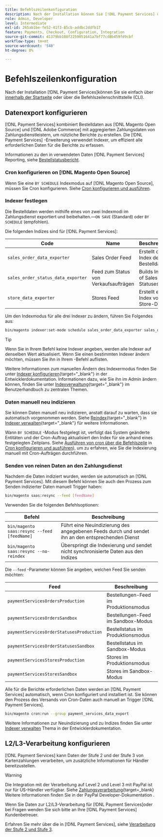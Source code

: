 ```yaml
---
title: Befehlszeilenkonfiguration
description: Nach der Installation können Sie [!DNL Payment Services] über die Befehlszeilenschnittstelle (CLI).
role: Admin, Developer
level: Intermediate
exl-id: 265ab1be-fe52-41f3-85cb-addbc2ddfb17
feature: Payments, Checkout, Configuration, Integration
source-git-commit: d1379bb108f2259051641a7bf77cd8b459fd9cbf
workflow-type: tm+mt
source-wordcount: '548'
ht-degree: 0%

---
```


# Befehlszeilenkonfiguration

Nach der Installation [!DNL Payment Services]können Sie sie einfach über [innerhalb der Startseite](payments-home.md) oder über die Befehlszeilenschnittstelle (CLI).

## Datenexport konfigurieren

[!DNL Payment Services] kombiniert Bestelldaten aus [!DNL Magento Open Source] und [!DNL Adobe Commerce] mit aggregierten Zahlungsdaten von Zahlungsdienstleistern, um nützliche Berichte zu erstellen. Die [!DNL Payment Services] -Erweiterung verwendet Indexer, um effizient alle erforderlichen Daten für die Berichte zu erfassen.

Informationen zu den in verwendeten Daten [!DNL Payment Services] Reporting, siehe [Bestellstatusbericht](order-payment-status.md#data-used-in-the-report).

### Cron konfigurieren on [!DNL Magento Open Source]

Wenn Sie eine `BY SCHEDULE` Indexmodus auf [!DNL Magento Open Source], müssen Sie Cron konfigurieren. Siehe [Cron konfigurieren und ausführen](https://devdocs.magento.com/guides/v2.4/config-guide/cli/config-cli-subcommands-cron.html).

### Indexer festlegen

Die Bestelldaten werden mithilfe eines von zwei Indexmodi im Zahlungsdienst exportiert und beibehalten.—`ON SAVE` (Standard) oder `BY SCHEDULE` (empfohlen).

Die folgenden Indizes sind für [!DNL Payment Services]:

| Code | Name | Beschreibung |
|    ---    |  ---  |  ---  |
| `sales_order_data_exporter` | Sales Order Feed | Erstellt den Index der Bestelldaten |
| `sales_order_status_data_exporter` | Feed zum Status von Verkaufsaufträgen | Builds Index of Sales Order Statuses data |
| `store_data_exporter` | Stores Feed | Erstellt einen Index von Store-Daten |

Um den Indexmodus für alle drei Indexer zu ändern, führen Sie Folgendes aus:

```bash
bin/magento indexer:set-mode schedule sales_order_data_exporter sales_order_status_data_exporter store_data_exporter
```

>[!TIP]
>
>Wenn Sie in Ihrem Befehl keine Indexer angeben, werden alle Indexer auf denselben Wert aktualisiert. Wenn Sie einen bestimmten Indexer ändern möchten, müssen Sie ihn in Ihrem -Befehl auflisten.

Weitere Informationen zum manuellen Ändern des Indexermodus finden Sie unter [Indexer konfigurieren](https://devdocs.magento.com/guides/v2.4/config-guide/cli/config-cli-subcommands-index.html#configure-indexers){target="_blank"} in der Entwicklerdokumentation. Informationen dazu, wie Sie ihn im Admin ändern können, finden Sie unter [Indexverwaltung](https://docs.magento.com/user-guide/system/index-management.html#change-the-index-mode){target="_blank"} im Benutzerhandbuch zu zentralen Themen.

### Daten manuell neu indizieren

Sie können Daten manuell neu indizieren, anstatt darauf zu warten, dass sie automatisch vorgenommen werden. Siehe [Reindex](https://devdocs.magento.com/guides/v2.4/config-guide/cli/config-cli-subcommands-index.html#reindex){target="_blank"} in [Indexer verwalten](https://devdocs.magento.com/guides/v2.4/config-guide/cli/config-cli-subcommands-index.html){target="_blank"} für weitere Informationen.

Wann `BY SCHEDULE` -Modus festgelegt ist, verfolgt das System geänderte Entitäten und der Cron-Auftrag aktualisiert den Index für sie anhand eines festgelegten Zeitplans. Siehe [Ausführen von cron über die Befehlszeile](https://devdocs.magento.com/guides/v2.4/config-guide/cli/config-cli-subcommands-cron.html#config-cli-cron-group-run) in [Cron konfigurieren und ausführen](https://devdocs.magento.com/guides/v2.4/config-guide/cli/config-cli-subcommands-cron.html)), um zu erfahren, wie Sie die Indexierung manuell mit Cron-Aufträgen durchführen.

### Senden von reinen Daten an den Zahlungsdienst

Nachdem die Daten indiziert wurden, werden sie automatisch an [!DNL Payment Services]. Mit diesem Befehl können Sie auch den Prozess zum Senden indizierter Daten manuell Trigger haben:

```bash
bin/magento saas:resync --feed [feedName]
```

Verwenden Sie die folgenden Befehlsoptionen:

| Befehl | Beschreibung |
|  ---  |  ---  |
| `bin/magento saas:resync --feed [feedName]` | Führt eine Neuindizierung des angegebenen Feeds durch und sendet ihn an den entsprechenden Dienst |
| `bin/magento saas:resync --no-reindex` | Überspringt die Indexierung und sendet nicht synchronisierte Daten aus den Indizes |

Die `--feed` -Parameter können Sie angeben, welchen Feed Sie senden möchten:

| Feed | Beschreibung |
|  ---  |  ---  |
| `paymentServicesOrdersProduction` | Bestellungen-Feed im Produktionsmodus |
| `paymentServicesOrdersSandbox` | Bestellungen-Feed im Sandbox-Modus |
| `paymentServicesOrderStatusesProduction` | Bestellstatus im Produktionsmodus |
| `paymentServicesOrderStatusesSandbox` | Bestellstatus im Sandbox-Modus |
| `paymentServicesStoresProduction` | Stores im Produktionsmodus |
| `paymentServicesStoresSandbox` | Stores im Sandbox-Modus |

Alle für die Berichte erforderlichen Daten werden an [!DNL Payment Services] automatisch, wenn Cron konfiguriert und installiert ist. Sie können den Prozess des Versands von Cron-Daten auch manuell an Trigger [!DNL Payment Services].

```bash
bin/magento cron:run --group payment_services_data_export
```

Weitere Informationen zur Neuindizierung und zu Indizes finden Sie unter [Indexer verwalten](https://devdocs.magento.com/guides/v2.4/config-guide/cli/config-cli-subcommands-index.html) Thema in der Entwicklerdokumentation.

## L2/L3-Verarbeitung konfigurieren

[!DNL Payment Services] kann Daten der Stufe 2 und der Stufe 3 von Kartenzahlungen verarbeiten, um zusätzliche Informationen für Händler bereitzustellen.

>[!WARNING]
>
> Die Integration mit der Verarbeitung auf Level 2 und Level 3 mit PayPal ist nur für US-Händler verfügbar. Siehe [Zahlungsverarbeitung](https://developer.paypal.com/docs/checkout/advanced/processing/){target=_blank} Weitere Informationen finden Sie in der PayPal Developer-Dokumentation .

Wenn Sie Daten zur L2/L3-Verarbeitung für [!DNL Payment Services]oder bei Fragen wenden Sie sich bitte an Ihre [!DNL Payment Services] Kundenbetreuer.

Erfahren Sie mehr über die in [!DNL Payment Services], siehe [Verarbeitung der Stufe 2 und Stufe 3](levels-card-payment-transactions.md).
